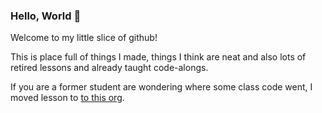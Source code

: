 ### Hello, World 👋

Welcome to my little slice of github!  

This is place full of things I made, things I think are neat and also lots of retired lessons and already taught code-alongs. 

If you are a former student are wondering where some class code went, I moved lesson to [to this org](https://github.com/ga-sei-lessons).

<!--
**weston-bailey/weston-bailey** is a ✨ _special_ ✨ repository because its `README.md` (this file) appears on your GitHub profile.

Here are some ideas to get you started:

- 🔭 I’m currently working on ...
- 🌱 I’m currently learning ...
- 👯 I’m looking to collaborate on ...
- 🤔 I’m looking for help with ...
- 💬 Ask me about ...
- 📫 How to reach me: ...
- 😄 Pronouns: ...
- ⚡ Fun fact: ...
-->
